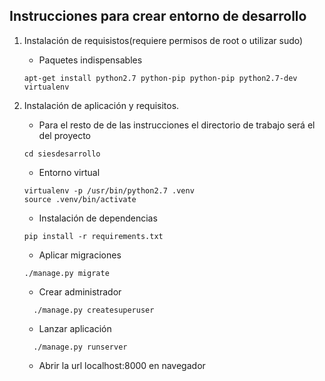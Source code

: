## Instrucciones para crear entorno de desarrollo

1.  Instalación de requisistos(requiere permisos de root o utilizar sudo)
    *   Paquetes indispensables
    ```
    apt-get install python2.7 python-pip python-pip python2.7-dev virtualenv 
    ```

2.  Instalación de aplicación y requisitos.
    *   Para el resto de de las instrucciones el directorio de trabajo será el del proyecto
    ```
    cd siesdesarrollo
    ```
    *   Entorno virtual
    ```
    virtualenv -p /usr/bin/python2.7 .venv
    source .venv/bin/activate
    ```
    *   Instalación de dependencias
    ```
    pip install -r requirements.txt
    ```
    *   Aplicar migraciones
    ```
    ./manage.py migrate
    ```
    *   Crear administrador
    ```
      ./manage.py createsuperuser
    ```
    *   Lanzar aplicación
    ```
      ./manage.py runserver
    ```
    *   Abrir la url localhost:8000 en navegador
